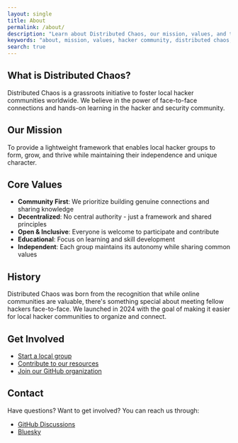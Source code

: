 ```yaml
---
layout: single
title: About
permalink: /about/
description: "Learn about Distributed Chaos, our mission, values, and the community we're building for local hacker meetups"
keywords: "about, mission, values, hacker community, distributed chaos, local meetups"
search: true
---
```


## What is Distributed Chaos?

Distributed Chaos is a grassroots initiative to foster local hacker communities worldwide. We believe in the power of face-to-face connections and hands-on learning in the hacker and security community.

## Our Mission

To provide a lightweight framework that enables local hacker groups to form, grow, and thrive while maintaining their independence and unique character.

## Core Values

- **Community First**: We prioritize building genuine connections and sharing knowledge
- **Decentralized**: No central authority - just a framework and shared principles
- **Open & Inclusive**: Everyone is welcome to participate and contribute
- **Educational**: Focus on learning and skill development
- **Independent**: Each group maintains its autonomy while sharing common values

## History

Distributed Chaos was born from the recognition that while online communities are valuable, there's something special about meeting fellow hackers face-to-face. We launched in 2024 with the goal of making it easier for local hacker communities to organize and connect.

## Get Involved

- [Start a local group](/groups/#start-a-group)
- [Contribute to our resources](/resources/)
- [Join our GitHub organization](https://github.com/distributed-chaos)

## Contact

Have questions? Want to get involved? You can reach us through:
- [GitHub Discussions](https://github.com/distributed-chaos/community/discussions)
- [Bluesky](https://bsky.app/profile/distributedchaos.org) 
